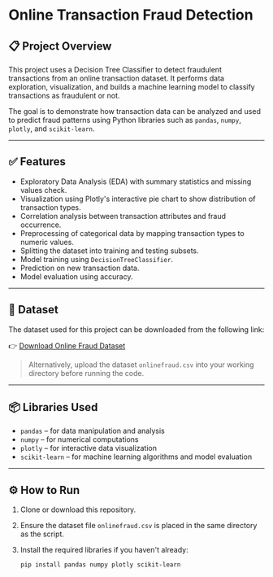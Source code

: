 # Online Transaction Fraud Detection

## 📋 Project Overview
This project uses a Decision Tree Classifier to detect fraudulent transactions from an online transaction dataset. It performs data exploration, visualization, and builds a machine learning model to classify transactions as fraudulent or not.

The goal is to demonstrate how transaction data can be analyzed and used to predict fraud patterns using Python libraries such as `pandas`, `numpy`, `plotly`, and `scikit-learn`.

---

## ✅ Features
- Exploratory Data Analysis (EDA) with summary statistics and missing values check.
- Visualization using Plotly's interactive pie chart to show distribution of transaction types.
- Correlation analysis between transaction attributes and fraud occurrence.
- Preprocessing of categorical data by mapping transaction types to numeric values.
- Splitting the dataset into training and testing subsets.
- Model training using `DecisionTreeClassifier`.
- Prediction on new transaction data.
- Model evaluation using accuracy.

---

## 📂 Dataset

The dataset used for this project can be downloaded from the following link:

👉 [Download Online Fraud Dataset](https://www.kaggle.com/datasets/ealaxi/paysim1) 

> Alternatively, upload the dataset `onlinefraud.csv` into your working directory before running the code.

---

## 📦 Libraries Used
- `pandas` – for data manipulation and analysis
- `numpy` – for numerical computations
- `plotly` – for interactive data visualization
- `scikit-learn` – for machine learning algorithms and model evaluation

---

## ⚙ How to Run
1. Clone or download this repository.
2. Ensure the dataset file `onlinefraud.csv` is placed in the same directory as the script.
3. Install the required libraries if you haven't already:

   ```bash
   pip install pandas numpy plotly scikit-learn
